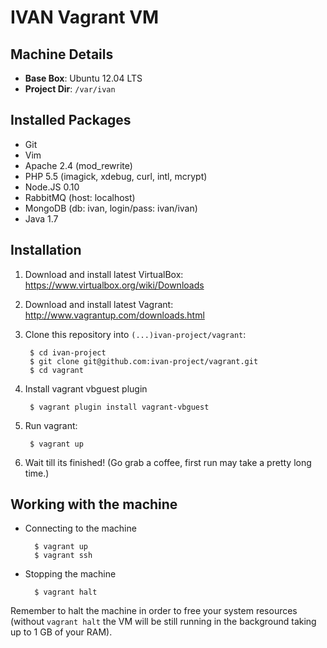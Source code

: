 IVAN Vagrant VM
===============

Machine Details
---------------

* **Base Box**: Ubuntu 12.04 LTS
* **Project Dir**: `/var/ivan`

Installed Packages
------------------

* Git
* Vim
* Apache 2.4 (mod_rewrite)
* PHP 5.5 (imagick, xdebug, curl, intl, mcrypt)
* Node.JS 0.10
* RabbitMQ (host: localhost)
* MongoDB (db: ivan, login/pass: ivan/ivan)
* Java 1.7

Installation
------------

1. Download and install latest VirtualBox: <https://www.virtualbox.org/wiki/Downloads>
2. Download and install latest Vagrant: <http://www.vagrantup.com/downloads.html>
3. Clone this repository into `(...)ivan-project/vagrant`:

        $ cd ivan-project
        $ git clone git@github.com:ivan-project/vagrant.git
        $ cd vagrant

4. Install vagrant vbguest plugin

        $ vagrant plugin install vagrant-vbguest

5. Run vagrant:

        $ vagrant up

6. Wait till its finished! (Go grab a coffee, first run may take a pretty long time.)

Working with the machine
------------------------

* Connecting to the machine

        $ vagrant up
        $ vagrant ssh

* Stopping the machine

        $ vagrant halt

Remember to halt the machine in order to free your system resources (without `vagrant halt` the VM will be still running in the background taking up to 1 GB of your RAM).
